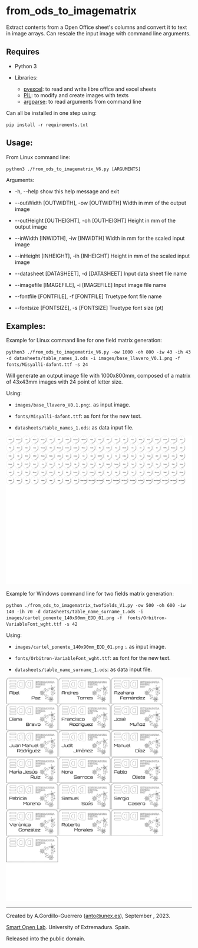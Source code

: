 # from_ods_to_imagematrix

Extract contents from a Open Office sheet's columns and convert it to text in image arrays.
Can rescale the input image with command line arguments. 

## Requires

- Python 3

- Libraries:
  - [pyexcel](http://docs.pyexcel.org/en/latest/): to read and write libre office and excel sheets
  - [PIL](https://pypi.org/project/Pillow/): to modify and create images with texts
  - [argparse](https://docs.python.org/3/library/argparse.html): to read arguments from command line

Can all be installed in one step using:

`pip install -r requirements.txt`

## Usage:

From Linux command line:

`python3 ./from_ods_to_imagematrix_V6.py [ARGUMENTS]`

Arguments:

-  -h, --help            show this help message and exit

- --outWidth [OUTWIDTH], -ow [OUTWIDTH]
                        Width in mm of the output image

- --outHeight [OUTHEIGHT], -oh [OUTHEIGHT]
                        Height in mm of the output image

- --inWidth [INWIDTH], -iw [INWIDTH]
                        Width in mm for the scaled input image

- --inHeight [INHEIGHT], -ih [INHEIGHT]
                        Height in mm of the scaled input image

- --datasheet [DATASHEET], -d [DATASHEET]
                        Input data sheet file name

- --imagefile [IMAGEFILE], -i [IMAGEFILE]
                        Input image file name

- --fontfile [FONTFILE], -f [FONTFILE]
                        Truetype font file name

- --fontsize [FONTSIZE], -s [FONTSIZE]
                        Truetype font size (pt)


## Examples:

Example for Linux command line for one field matrix generation:

`python3 ./from_ods_to_imagematrix_V6.py -ow 1000 -oh 800 -iw 43 -ih 43 -d datasheets/table_names_1.ods -i images/base_llavero_V0.1.png -f  fonts/Misyalli-dafont.ttf -s 24`

Will generate an output image file with 1000x800mm, composed of a matrix of 43x43mm images with 24 point of letter size.

Using:

- `images/base_llavero_V0.1.png`:. as input image.

- `fonts/Misyalli-dafont.ttf`: as font for the new text.

- `datasheets/table_names_1.ods`: as data input file.

<p align="center">
<img width="800" src="https://github.com/AGordiGuerrero/from_ods_to_imagematrix/blob/master/labelarray_output.jpg">
</p>

Example for Windows command line for two fields matrix generation:

`python ./from_ods_to_imagematrix_twofields_V1.py -ow 500 -oh 600 -iw 140 -ih 70 -d datasheets/table_name_surname_1.ods -i images/cartel_ponente_140x90mm_EDD_01.png -f  fonts/Orbitron-VariableFont_wght.ttf -s 42`

Using:

- `images/cartel_ponente_140x90mm_EDD_01.png` :. as input image.

- `fonts/Orbitron-VariableFont_wght.ttf`: as font for the new text.

- `datasheets/table_name_surname_1.ods`: as data input file.

<p align="center">
<img width="800" src="https://github.com/AGordiGuerrero/from_ods_to_imagematrix/blob/master/labelarray_output_twofields.jpg">
</p>

----------------

Created by A.Gordillo-Guerrero (anto@unex.es), September , 2023.

[Smart Open Lab](www.smartopenlab.com). University of Extremadura. Spain.

Released into the public domain.
